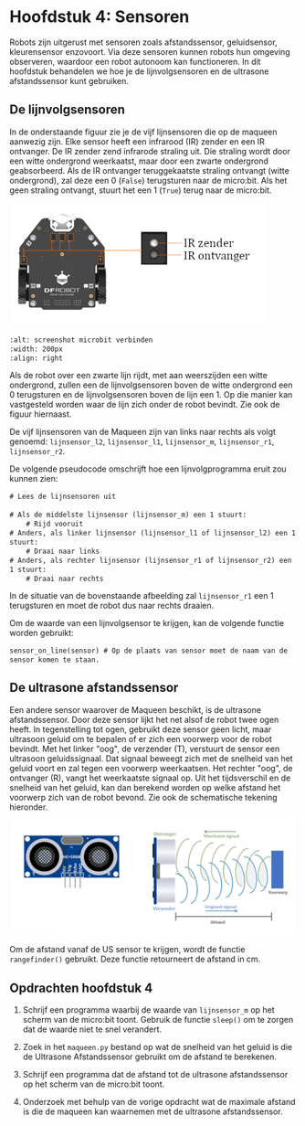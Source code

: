 # Hoofdstuk 4: Sensoren

Robots zijn uitgerust met sensoren zoals afstandssensor, geluidsensor, kleurensensor enzovoort. Via deze sensoren kunnen robots hun omgeving observeren, waardoor een robot autonoom kan functioneren. In dit hoofdstuk behandelen we hoe je de lijnvolgsensoren en de ultrasone afstandssensor kunt gebruiken.

## De lijnvolgsensoren

In de onderstaande figuur zie je de vijf lijnsensoren die op de maqueen aanwezig zijn. Elke sensor heeft een infrarood (IR) zender en een IR ontvanger. De IR zender zend infrarode straling uit. Die straling wordt door een witte ondergrond weerkaatst, maar door een zwarte ondergrond geabsorbeerd. Als de IR ontvanger teruggekaatste straling ontvangt (witte ondergrond), zal deze een 0 (`False`) terugsturen naar de micro:bit. Als het geen straling ontvangt, stuurt het een 1 (`True`) terug naar de micro:bit.

![lijnvolgsensoren onderaanzicht](/img/h4.1.png)

```{image} /img/h4.2.png
:alt: screenshot microbit verbinden
:width: 200px
:align: right
```

Als de robot over een zwarte lijn rijdt, met aan weerszijden een witte ondergrond, zullen een de lijnvolgsensoren boven de witte ondergrond een 0 terugsturen en de lijnvolgsensoren boven de lijn een 1. Op die manier kan vastgesteld worden waar de lijn zich onder de robot bevindt. Zie ook de figuur hiernaast.

De vijf lijnsensoren van de Maqueen zijn van links naar rechts als volgt genoemd: `lijnsensor_l2`, `lijnsensor_l1`, `lijnsensor_m`, `lijnsensor_r1`, `lijnsensor_r2`.

De volgende pseudocode omschrijft hoe een lijnvolgprogramma eruit zou kunnen zien:

	# Lees de lijnsensoren uit
	
	# Als de middelste lijnsensor (lijnsensor_m) een 1 stuurt:
		# Rijd vooruit
	# Anders, als linker lijnsensor (lijnsensor_l1 of lijnsensor_l2) een 1 stuurt:
		# Draai naar links 
	# Anders, als rechter lijnsensor (lijnsensor_r1 of lijnsensor_r2) een 1 stuurt:
		# Draai naar rechts

In de situatie van de bovenstaande afbeelding zal `lijnsensor_r1` een 1 terugsturen en moet de robot dus naar rechts draaien.

Om de waarde van een lijnvolgsensor te krijgen, kan de volgende functie worden gebruikt:

	sensor_on_line(sensor) # Op de plaats van sensor moet de naam van de sensor komen te staan.

## De ultrasone afstandssensor

Een andere sensor waarover de Maqueen beschikt, is de ultrasone afstandssensor. Door deze sensor lijkt het net alsof de robot twee ogen heeft. In tegenstelling tot ogen, gebruikt deze sensor geen licht, maar ultrasoon geluid om te bepalen of er zich een voorwerp voor de robot bevindt. Met het linker "oog", de verzender (T), verstuurt de sensor een ultrasoon geluidssignaal. Dat signaal beweegt zich met de snelheid van het geluid voort en zal tegen een voorwerp weerkaatsen. Het rechter "oog", de ontvanger (R), vangt het weerkaatste signaal op. Uit het tijdsverschil en de snelheid van het geluid, kan dan berekend worden op welke afstand het voorwerp zich van de robot bevond. Zie ook de schematische tekening hieronder.

![werking US sensor](/img/h4.3.png)

Om de afstand vanaf de US sensor te krijgen, wordt de functie `rangefinder()` gebruikt. Deze functie retourneert de afstand in cm.

## Opdrachten hoofdstuk 4

1. Schrijf een programma waarbij de waarde van `lijnsensor_m` op het scherm van de micro:bit toont. Gebruik de functie `sleep()` om te zorgen dat de waarde niet te snel verandert.

2. Zoek in het `maqueen.py` bestand op wat de snelheid van het geluid is die de Ultrasone Afstandssensor gebruikt om de afstand te berekenen.

3. Schrijf een programma dat de afstand tot de ultrasone afstandssensor op het scherm van de micro:bit toont.

4. Onderzoek met behulp van de vorige opdracht wat de maximale afstand is die de maqueen kan waarnemen met de ultrasone afstandssensor.